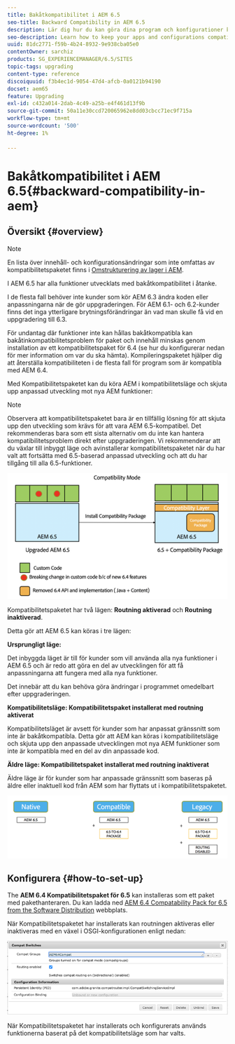```yaml
---
title: Bakåtkompatibilitet i AEM 6.5
seo-title: Backward Compatibility in AEM 6.5
description: Lär dig hur du kan göra dina program och konfigurationer kompatibla med AEM 6.5
seo-description: Learn how to keep your apps and configurations compatible with AEM 6.5
uuid: 81dc2771-f59b-4b24-8932-9e938cba05e0
contentOwner: sarchiz
products: SG_EXPERIENCEMANAGER/6.5/SITES
topic-tags: upgrading
content-type: reference
discoiquuid: f3b4ec1d-9054-47d4-afcb-0a0121b94190
docset: aem65
feature: Upgrading
exl-id: c432a014-2dab-4c49-a25b-e4f461d13f9b
source-git-commit: 50a11e30ccd720065962e8dd03cbcc71ec9f715a
workflow-type: tm+mt
source-wordcount: '500'
ht-degree: 1%

---
```


# Bakåtkompatibilitet i AEM 6.5{#backward-compatibility-in-aem}

## Översikt {#overview}

>[!NOTE]
>
>En lista över innehåll- och konfigurationsändringar som inte omfattas av kompatibilitetspaketet finns i [Omstrukturering av lager i AEM](/help/sites-deploying/repository-restructuring.md).

I AEM 6.5 har alla funktioner utvecklats med bakåtkompatibilitet i åtanke.

I de flesta fall behöver inte kunder som kör AEM 6.3 ändra koden eller anpassningarna när de gör uppgraderingen. För AEM 6.1- och 6.2-kunder finns det inga ytterligare brytningsförändringar än vad man skulle få vid en uppgradering till 6.3.

För undantag där funktioner inte kan hållas bakåtkompatibla kan bakåtinkompatibilitetsproblem för paket och innehåll minskas genom installation av ett kompatibilitetspaket för 6.4 (se hur du konfigurerar nedan för mer information om var du ska hämta). Kompileringspaketet hjälper dig att återställa kompatibiliteten i de flesta fall för program som är kompatibla med AEM 6.4.

Med Kompatibilitetspaketet kan du köra AEM i kompatibilitetsläge och skjuta upp anpassad utveckling mot nya AEM funktioner:

>[!NOTE]
>
>Observera att kompatibilitetspaketet bara är en tillfällig lösning för att skjuta upp den utveckling som krävs för att vara AEM 6.5-kompatibel. Det rekommenderas bara som ett sista alternativ om du inte kan hantera kompatibilitetsproblem direkt efter uppgraderingen. Vi rekommenderar att du växlar till inbyggt läge och avinstallerar kompatibilitetspaketet när du har valt att fortsätta med 6.5-baserad anpassad utveckling och att du har tillgång till alla 6.5-funktioner.

![sase](assets/sase.png)

Kompatibilitetspaketet har två lägen: **Routning aktiverad** och **Routning inaktiverad**.

Detta gör att AEM 6.5 kan köras i tre lägen:

**Ursprungligt läge:**

Det inbyggda läget är till för kunder som vill använda alla nya funktioner i AEM 6.5 och är redo att göra en del av utvecklingen för att få anpassningarna att fungera med alla nya funktioner.

Det innebär att du kan behöva göra ändringar i programmet omedelbart efter uppgraderingen.

**Kompatibilitetsläge: Kompatibilitetspaket installerat med routning aktiverat**

Kompatibilitetsläget är avsett för kunder som har anpassat gränssnitt som inte är bakåtkompatibla. Detta gör att AEM kan köras i kompatibilitetsläge och skjuta upp den anpassade utvecklingen mot nya AEM funktioner som inte är kompatibla med en del av din anpassade kod.

**Äldre läge: Kompatibilitetspaket installerat med routning inaktiverat**

Äldre läge är för kunder som har anpassade gränssnitt som baseras på äldre eller inaktuell kod från AEM som har flyttats ut i kompatibilitetspaketet.

![sapte](assets/sapte.png)

## Konfigurera {#how-to-set-up}

The **AEM 6.4 Kompatibilitetspaket för 6.5** kan installeras som ett paket med pakethanteraren. Du kan ladda ned [AEM 6.4 Compatability Pack for 6.5 from the Software Distribution](https://experience.adobe.com/#/downloads/content/software-distribution/en/aem.html?fulltext=compat*&amp;orderby=%40jcr%3Acontent%2Fjcr%3AlastModified&amp;orderby.sort=desc&amp;layout=list&amp;p.offset=0&amp;p.limit=20&amp;package=%2Fcontent%2Fsoftware-distribution%2Fen%2Fdetails.html%2Fcontent%2Fdam%2Faem%2Fpublic%2Fadobe%2Fpackages%2Fcq650%2Fcompatpack%2Faem-compat-cq65-to-cq64) webbplats.

När Kompatibilitetspaketet har installerats kan routningen aktiveras eller inaktiveras med en växel i OSGI-konfigurationen enligt nedan:

![Jämför växlar](assets/compat-switches.png)

När Kompatibilitetspaketet har installerats och konfigurerats används funktionerna baserat på det kompatibilitetsläge som har valts.
